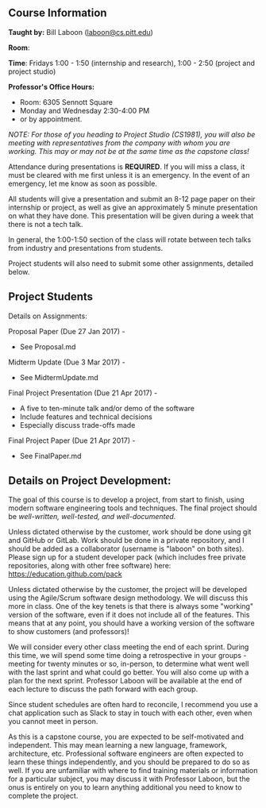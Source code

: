 ## Course Information

**Taught by:** Bill Laboon (laboon@cs.pitt.edu)

**Room**: 

**Time**: Fridays 1:00 - 1:50 (internship and research), 1:00 - 2:50 (project and project studio)

**Professor's Office Hours:**
  * Room: 6305 Sennott Square
  * Monday and Wednesday 2:30-4:00 PM
  * or by appointment.

_NOTE: For those of you heading to Project Studio (CS1981), you will also be meeting with representatives from the company with whom you are working.  This may or may not be at the same time as the capstone class!_

Attendance during presentations is **REQUIRED**.  If you will miss a class, it must be cleared with me first unless it is an emergency.  In the event of an emergency, let me know as soon as possible.

All students will give a presentation and submit an 8-12 page paper on their internship or project, as well as give an approximately 5 minute presentation on what they have done.  This presentation will be given during a week that there is not a tech talk.

In general, the 1:00-1:50 section of the class will rotate between tech talks from industry and presentations from students.

Project students will also need to submit some other assignments, detailed below.

## Project Students

Details on Assignments:

Proposal Paper (Due 27 Jan 2017) -
  * See Proposal.md

Midterm Update (Due 3 Mar 2017) - 
  * See MidtermUpdate.md

Final Project Presentation (Due 21 Apr 2017) -
  * A five to ten-minute talk and/or demo of the software
  * Include features and technical decisions
  * Especially discuss trade-offs made
  
Final Project Paper (Due 21 Apr 2017) - 
  * See FinalPaper.md
  
## Details on Project Development:

The goal of this course is to develop a project, from start to finish, using modern software engineering tools and techniques.  The final project should be _well-written, well-tested, and well-documented_.  

Unless dictated otherwise by the customer, work should be done using git and GitHub or GitLab.  Work should be done in a private repository, and I should be added as a collaborator (username is "laboon" on both sites).  Please sign up for a student developer pack (which includes free private repositories, along with other free software) here: https://education.github.com/pack

Unless dictated otherwise by the customer, the project will be developed using the Agile/Scrum software design methodology.  We will discuss this more in class.  One of the key tenets is that there is always some "working" version of the software, even if it does not include all of the features.  This means that at any point, you should have a working version of the software to show customers (and professors)!

We will consider every other class meeting the end of each sprint.  During this time, we will spend some time doing a retrospective in your groups - meeting for twenty minutes or so, in-person, to determine what went well with the last sprint and what could go better.  You will also come up with a plan for the next sprint.  Professor Laboon will be available at the end of each lecture to discuss the path forward with each group.

Since student schedules are often hard to reconcile, I recommend you use a chat application such as Slack to stay in touch with each other, even when you cannot meet in person.

As this is a capstone course, you are expected to be self-motivated and independent.  This may mean learning a new language, framework, architecture, etc.  Professional software engineers are often expected to learn these things independently, and you should be prepared to do so as well.  If you are unfamiliar with where to find training materials or information for a particular subject, you may discuss it with Professor Laboon, but the onus is entirely on you to learn anything additional you need to know to complete the project.
